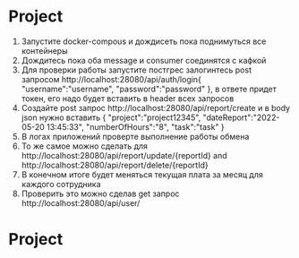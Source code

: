 # Project
1) Запустите docker-compous и дождисеть пока поднимуться все контейнеры
2) Дождитесь пока оба message и consumer соединятся с кафкой
3) Для проверки работы запустите постгрес залогинтесь post запросом http://localhost:28080/api/auth/login{
    "username":"username",
    "password":"password"
    }, в ответе придет токен, его надо будет вставить в header всех запросов
4) Создайте post запрос http://localhost:28080/api/report/create и в body json нужно вставить {
    "project":"project12345",
    "dateReport":"2022-05-20 13:45:33",
    "numberOfHours":"8",
    "task":"task"
}
5) В логах приложений проверте выполнение работы обмена 
6) То же самое можно сделать для http://localhost:28080/api/report/update/{reportId} and http://localhost:28080/api/report/delete/{reportId} 
7) В конечном итоге будет меняться текущая плата за месяц для каждого сотрудника
8) Проверить это можно сделав get запрос http://localhost:28080/api/user/
# Project
